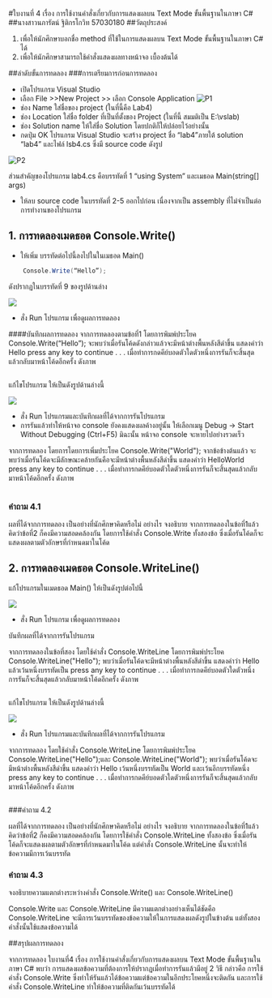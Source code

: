 #ใบงานที่ 4 
เรื่อง การใช้งานคำสั่งเกี่ยวกับการแสดงผลบน Text Mode ขั้นพื้นฐานในภาษา C#
##นางสาวนภารัตน์ ฐิติกรโกวิท 57030180
##วัตถุประสงค์
1. เพื่อให้นักศึกษาบอกชื่อ method ที่ใช้ในการแสดงผลบน Text Mode ขั้นพื้นฐานในภาษา C# ได้
2. เพื่อให้นักศึกษาสามารถใช้คำสั่งแสดงผลทางหน้าจอ เบื้องต้นได้

##ลำดับขั้นการทดลอง
###การเตรียมการก่อนการทดลอง
  * เปิดโปรแกรม Visual Studio 
  *  เลือก File >>New Project >> เลือก Console Application 
![P1](https://github.com/Desktop-Programming-Lab-2559/LAB-04/blob/master/imgs/P1.png)
  *  ช่อง Name ใส่ชื่อของ project (ในที่นี้คือ Lab4)
  *  ช่อง Location ใส่ชื่อ folder ที่เป็นที่ตั้งของ Project (ในที่นี้ สมมติเป็น E:\vslab)
  *  ช่อง Solution name ให้ใส่ชื่อ Solution โดยปกติก็ให้ปล่อยไว้อย่างนั้น 
  *  กดปุ่ม OK โปรแกรม Visual Studio จะสร้าง project ชื่อ “lab4”ภายใต้ solution “lab4” และไฟล์ lsb4.cs ซึ่งมี source code ดังรูป 

![P2](https://github.com/Desktop-Programming-Lab-2559/LAB-04/blob/master/imgs/P2.png)

ส่วนสำคัญของโปรแกรม lab4.cs  คือบรรทัดที่ 1 “using System” และเมธอด Main(string[] args)


 *  ให้ลบ source code ในบรรทัดที่ 2-5 ออกไปก่อน เนื่องจากเป็น assembly ที่ไม่จำเป็นต่อการทำงานของโปรแกรม 

## 1. การทดลองเมดธอด Console.Write()
* ให้เพิ่ม บรรทัดต่อไปนี้ลงไปในในเมธอด Main()
```csharp 
    Console.Write(“Hello”);
```
ดังปรากฏในบรรทัดที่ 9 ของรูปด้านล่าง 

![](https://github.com/Desktop-Programming-Lab-2559/LAB-04/blob/master/imgs/P3.png)
 
 * สั่ง Run โปรแกรม เพื่อดูผลการทดลอง 

####บันทึกผลการทดลอง
จากการทดลองตามข้อที่1 โดยการพิมพ์ประโยค Console.Write(“Hello”); จะพบว่าเมื่อรันโค้ดดังกล่าวแล้วจะมีหน้าต่างพื้นหลังสีดำขึ้น แสดงคำว่า Hello press any key to continue . . . เมื่อทำการกดคีย์บอดตัวใดตัวหนึ่งการรันก็จะสิ้นสุดแล้วกลับมาหน้าโค้ดอีกครั้ง ดังภาพ

![]()

แก้ไขโปรแกรม ให้เป็นดังรูปด้านล่างนี้    

![](https://github.com/Desktop-Programming-Lab-2559/LAB-04/blob/master/imgs/P4.png)

 * สั่ง Run โปรแกรมและบันทึกผลที่ได้จากการรันโปรแกรม
 * การรันแล้วทำให้หน้าจอ console ยังคงแสดงผลค้างอยู่นั้น ให้เลือกเมนู Debug -> Start Without Debugging (Ctrl+F5) มิฉะนั้น หน้าจอ console จะหายไปอย่างรวดเร็ว

จากการทดลอง โดยการโดยการเพิ่มประโยค Console.Write("World"); จากข้อข้างต้นแล้ว จะพบว่าเมื่อรันโค้ดจะมีลักษณะคล้ายกันคือจะมีหน้าต่างพื้นหลังสีดำขึ้น แสดงคำว่า HelloWorld press any key to continue . . . เมื่อทำการกดคีย์บอดตัวใดตัวหนึ่งการรันก็จะสิ้นสุดแล้วกลับมาหน้าโค้ดอีกครั้ง ดังภาพ

![]()

### คำถาม 4.1 

ผลที่ได้จากการทดลอง เป็นอย่างที่นักศึกษาคิดหรือไม่ อย่างไร  จงอธิบาย
จากการทดลองในข้อที่1แล้ว คิดว่าข้อที่2 ก็คงมีความสอดคล้องกัน โดยการใช้คำสั่ง Console.Write ทั้งสองข้อ ซึ่งเมื่อรันโค้ดก็จะแสดงผลตามตัวอักษรที่กำหนดมาในโค้ด

## 2. การทดลองเมดธอด Console.WriteLine()

แก้โปรแกรมในเมดธอด Main() ให้เป็นดังรูปต่อไปนี้

![](https://github.com/Desktop-Programming-Lab-2559/LAB-04/blob/master/imgs/P5.png)

 * สั่ง Run โปรแกรม เพื่อดูผลการทดลอง 

บันทึกผลที่ได้จากการรันโปรแกรม

จากการทดลองในข้อที่สอง โดยใช้คำสั่ง Console.WriteLine โดยการพิมพ์ประโยค Console.WriteLine("Hello"); พบว่าเมื่อรันโค้ดจะมีหน้าต่างพื้นหลังสีดำขึ้น แสดงคำว่า Hello แล้วเว้นหนึ่งบรรทัดเป็น press any key to continue . . . เมื่อทำการกดคีย์บอดตัวใดตัวหนึ่งการรันก็จะสิ้นสุดแล้วกลับมาหน้าโค้ดอีกครั้ง ดังภาพ

![]()

แก้ไขโปรแกรม ให้เป็นดังรูปด้านล่างนี้

![](https://github.com/Desktop-Programming-Lab-2559/LAB-04/blob/master/imgs/P6.png)

 * สั่ง Run โปรแกรมและบันทึกผลที่ได้จากการรันโปรแกรม

จากการทดลอง โดยใช้คำสั่ง Console.WriteLine โดยการพิมพ์ประโยค Console.WriteLine("Hello");และ  Console.WriteLine("World"); พบว่าเมื่อรันโค้ดจะมีหน้าต่างพื้นหลังสีดำขึ้น แสดงคำว่า Hello เว้นหนึ่งบรรทัดเป็น World และเว้นอีกบรรทัดหนึ่ง press any key to continue . . . เมื่อทำการกดคีย์บอดตัวใดตัวหนึ่งการรันก็จะสิ้นสุดแล้วกลับมาหน้าโค้ดอีกครั้ง ดังภาพ

![]()

###คำถาม 4.2

ผลที่ได้จากการทดลอง เป็นอย่างที่นักศึกษาคิดหรือไม่ อย่างไร  จงอธิบาย
จากการทดลองในข้อที่1แล้ว คิดว่าข้อที่2 ก็คงมีความสอดคล้องกัน โดยการใช้คำสั่ง Console.WriteLine ทั้งสองข้อ ซึ่งเมื่อรันโค้ดก็จะแสดงผลตามตัวอักษรที่กำหนดมาในโค้ด แต่คำสั่ง Console.WriteLine นั้นจะทำให้ข้อความมีการเว้นบรรทัด

### คำถาม 4.3 

จงอธิบายความแตกต่างระหว่างคำสั่ง Console.Write() และ Console.WriteLine()

Console.Write และ Console.WriteLine มีความแตกต่างอย่างเห็นได้ชัดคือ Console.WriteLine จะมีการเว้นบรรทัดของข้อความให้ในการแสดงผลดังรูปในข้างต้น แต่ทั้งสองคำสั่งนั้นใช้แสดงข้อความได้

##สรุปผลการทดลอง

จากการทดลอง ใบงานที่4 เรื่อง การใช้งานคำสั่งเกี่ยวกับการแสดงผลบน Text Mode ขั้นพื้นฐานในภาษา C# พบว่า การแสดงผลข้อความที่ต้องการให้ปรากฏเมื่อทำการรันแล้วมีอยู่ 2 วิธี กล่าวคือ การใช้คำสั่ง Console.Write ซึ่งทำให้รันแล้วได้ข้อความแต่ข้อความในอีกประโยคหนึ่งจะติดกัน และการใช้คำสั่ง Console.WriteLine ทำให้ข้อความที่ติดกันเว้นบรรทัดได้

